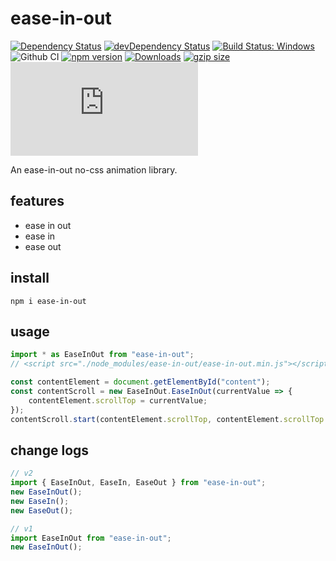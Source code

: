 # ease-in-out

[![Dependency Status](https://david-dm.org/plantain-00/ease-in-out.svg)](https://david-dm.org/plantain-00/ease-in-out)
[![devDependency Status](https://david-dm.org/plantain-00/ease-in-out/dev-status.svg)](https://david-dm.org/plantain-00/ease-in-out#info=devDependencies)
[![Build Status: Windows](https://ci.appveyor.com/api/projects/status/github/plantain-00/ease-in-out?branch=master&svg=true)](https://ci.appveyor.com/project/plantain-00/ease-in-out/branch/master)
![Github CI](https://github.com/plantain-00/ease-in-out/workflows/Github%20CI/badge.svg)
[![npm version](https://badge.fury.io/js/ease-in-out.svg)](https://badge.fury.io/js/ease-in-out)
[![Downloads](https://img.shields.io/npm/dm/ease-in-out.svg)](https://www.npmjs.com/package/ease-in-out)
[![gzip size](https://img.badgesize.io/https://unpkg.com/ease-in-out?compression=gzip)](https://unpkg.com/ease-in-out)
[![type-coverage](https://img.shields.io/badge/dynamic/json.svg?label=type-coverage&prefix=%E2%89%A5&suffix=%&query=$.typeCoverage.atLeast&uri=https%3A%2F%2Fraw.githubusercontent.com%2Fplantain-00%2Fease-in-out%2Fmaster%2Fpackage.json)](https://github.com/plantain-00/ease-in-out)

An ease-in-out no-css animation library.

## features

+ ease in out
+ ease in
+ ease out

## install

`npm i ease-in-out`

## usage

```ts
import * as EaseInOut from "ease-in-out";
// <script src="./node_modules/ease-in-out/ease-in-out.min.js"></script>

const contentElement = document.getElementById("content");
const contentScroll = new EaseInOut.EaseInOut(currentValue => {
    contentElement.scrollTop = currentValue;
});
contentScroll.start(contentElement.scrollTop, contentElement.scrollTop + 100);
```

## change logs

```ts
// v2
import { EaseInOut, EaseIn, EaseOut } from "ease-in-out";
new EaseInOut();
new EaseIn();
new EaseOut();

// v1
import EaseInOut from "ease-in-out";
new EaseInOut();
```
